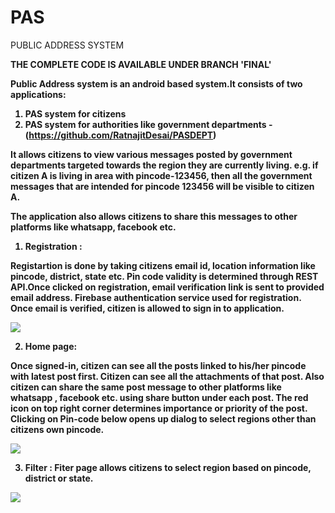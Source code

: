 # PAS
PUBLIC ADDRESS SYSTEM

<b>THE COMPLETE CODE IS AVAILABLE UNDER BRANCH 'FINAL'<b>

Public Address system is an android based system.It consists of two applications:
1) PAS system for citizens
2) PAS system for authorities like government departments - (https://github.com/RatnajitDesai/PASDEPT)

It allows citizens to view various messages posted by government departments targeted towards the region they are currently living. 
e.g. if citizen A is living in area with pincode-123456, then all the government messages that are intended for pincode 123456 will be visible to citizen A.

The application also allows citizens to share this messages to other platforms like whatsapp, facebook etc.

1) Registration :

Registartion is done by taking citizens email id, location information like pincode, district, state etc.
Pin code validity is determined through REST API.Once clicked on registration, email verification link is sent to provided email address.  <b>Firebase authentication</b> service used for registration.
Once email is verified, citizen is allowed to sign in to application.

![](registration_page.jpeg)


2) Home page:

Once signed-in, citizen can see all the posts linked to his/her pincode with latest post first.
Citizen can see all the attachments of that post. Also citizen can share the same post message to other platforms like whatsapp , facebook etc. using share button under each post.
The red icon on top right corner determines importance or priority of the post.
Clicking on Pin-code below opens up dialog to select regions other than citizens own pincode. 

![](home_page1.jpeg)


3) Filter :
Fiter page allows citizens to select region based on pincode, district or state.

![](filter_page.jpeg)
